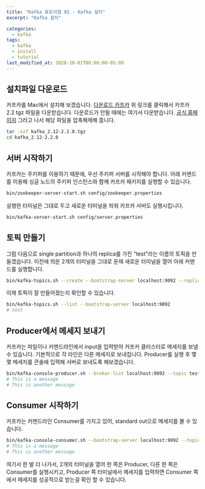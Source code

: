 ```yaml
---
title: "Kafka 튜토리얼 01 - Kafka 설치"
excerpt: "Kafka 설치"

categories:
  - kafka
tags:
  - kafka
  - install
  - tutorial
last_modified_at: 2020-10-01T08:06:00-05:00
---
```


## 설치파일 다운로드
카프카를 Mac에서 설치해 보겠습니다. [다운로드 카프카](https://archive.apache.org/dist/kafka/2.2.0/kafka_2.12-2.2.0.tgz) 위 링크를 클릭해서 카프카 2.2 tgz 파일을 다운받습니다. 다운로드가 안될 때에는 여기서 다운받습니다. [공식 홈페이지](https://www.apache.org/dyn/closer.cgi?path=/kafka/2.2.0/kafka_2.12-2.2.0.tgz) 그러고 나서 해당 파일을 압축해제해 줍니다.
```bash
tar -xzf kafka_2.12-2.2.0.tgz
cd kafka_2.12-2.2.0
```

## 서버 시작하기
카프카는 주키퍼를 이용하기 때문에, 우선 주키퍼 서버를 시작해야 합니다. 아래 커맨드를 이용해 싱글 노드의 주키퍼 인스턴스와 함께 카프카 패키지를 실행할 수 있습니다.
```bash
bin/zookeeper-server-start.sh config/zookeeper.properties
```
실행한 터미널은 그대로 두고 새로운 터미널을 띄워 카프카 서버도 실행시킵니다.
```bash
bin/kafka-server-start.sh config/server.properties
```

## 토픽 만들기
그럼 다음으로 single partition과 하나의 replica를 가진 "test"라는 이름의 토픽을 만들겠습니다.
이전에 띄운 2개의 터미널을 그대로 둔채 새로운 터미널을 열어 아래 커맨드를 실행합니다.
```bash
bin/kafka-topics.sh --create --bootstrap-server localhost:9092 --replication-factor 1 --partitions 1 --topic test
```
이제 토픽이 잘 만들어졌는지 확인할 수 있습니다.
```bash
bin/kafka-topics.sh --list --bootstrap-server localhost:9092
# test
```

## Producer에서 메세지 보내기
카프카는 파일이나 커멘드라인에서 input을 입력받아 카프카 클러스터로 메세지를 보낼 수 있습니다. 기본적으로 각 라인은 다른 메세지로 보내집니다.
Producer를 실행 후 몇몇 메세지를 콘솔에 입력해 서버로 보내도록 해보겠습니다.
```bash
bin/kafka-console-producer.sh --broker-list localhost:9092 --topic test
# This is a message
# This is another message
```

## Consumer 시작하기
카프카는 커멘드라인 Consumer를 가지고 있어, standard out으로 메세지를 볼 수 있습니다.
```bash
bin/kafka-console-consumer.sh --bootstrap-server localhost:9092 --topic test --from-beginning
# This is a message
# This is another message
```

여기서 한 발 더 나가서, 2개의 터미널을 열어 한 쪽은 Producer, 다른 한 쪽은 Consumer를 실행시키고, Producer 쪽 터미널에서 메세지를 입력하면 Consumer 쪽에서 메세지를 성공적으로 받는걸 확인 할 수 있습니다.


